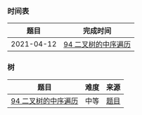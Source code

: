 ### 时间表

|  题目  | 完成时间 |
|  ----  | ---- | 
| 2021-04-12 | [94 二叉树的中序遍历](src/Q92.java) |

### 树

|  题目   | 难度  | 来源 |
|  ----  | ----  | ----  |
| [94 二叉树的中序遍历](src/Q92.java)  | 中等 | [题目](https://leetcode-cn.com/problems/binary-tree-inorder-traversal/)
